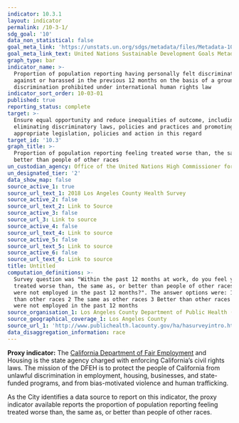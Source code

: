 ```yaml
---
indicator: 10.3.1
layout: indicator
permalink: /10-3-1/
sdg_goal: '10'
data_non_statistical: false
goal_meta_link: 'https://unstats.un.org/sdgs/metadata/files/Metadata-10-03-01.pdf'
goal_meta_link_text: United Nations Sustainable Development Goals Metadata (PDF 4.0 MB)
graph_type: bar
indicator_name: >-
  Proportion of population reporting having personally felt discriminated
  against or harassed in the previous 12 months on the basis of a ground of
  discrimination prohibited under international human rights law
indicator_sort_order: 10-03-01
published: true
reporting_status: complete
target: >-
  Ensure equal opportunity and reduce inequalities of outcome, including by
  eliminating discriminatory laws, policies and practices and promoting
  appropriate legislation, policies and action in this regard
target_id: '10.3'
graph_title: >-
  Proportion of population reporting feeling treated worse than, the same as, or
  better than people of other races
un_custodian_agency: Office of the United Nations High Commissioner for Human Rights (OHCHR)
un_designated_tier: '2'
data_show_map: false
source_active_1: true
source_url_text_1: 2018 Los Angeles County Health Survey
source_active_2: false
source_url_text_2: Link to Source
source_active_3: false
source_url_3: Link to source
source_active_4: false
source_url_text_4: Link to source
source_active_5: false
source_url_text_5: Link to source
source_active_6: false
source_url_text_6: Link to source
title: Untitled
computation_definitions: >-
  Survey question was "Within the past 12 months at work, do you feel you were
  treated worse than, the same as, or better than people of other races or you
  were not employed in the past 12 months?". The answer options were: 1 Worse
  than other races 2 The same as other races 3 Better than other races 4 You
  were not employed in the past 12 months
source_organisation_1: Los Angeles County Department of Public Health (DPH)
source_geographical_coverage_1: Los Angeles County
source_url_1: 'http://www.publichealth.lacounty.gov/ha/hasurveyintro.htm'
data_disaggregation_information: race
---
```

**Proxy indicator:**
The [California Department of Fair Employment](https://www.dfeh.ca.gov/) and Housing is the state agency charged with enforcing California’s civil rights laws. The mission of the DFEH is to protect the people of California from unlawful discrimination in employment, housing, businesses, and state-funded programs, and from bias-motivated violence and human trafficking.

As the City identifies a data source to report on this indicator, the proxy indicator available reports the proportion of population reporting feeling treated worse than, the same as, or better than people of other races.